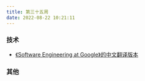 ```yaml
---
title: 第三十五周
date: 2022-08-22 10:21:11
---
```


### 技术

- [《Software Engineering at Google》的中文翻译版本](https://qiangmzsx.github.io/Software-Engineering-at-Google/#/?id=software-engineering-at-google)

### 其他
